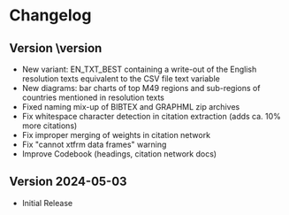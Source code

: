 # Changelog



## Version \version

- New variant: EN_TXT_BEST containing a write-out of the English resolution texts equivalent to the CSV file text variable
- New diagrams: bar charts of top M49 regions and sub-regions of countries mentioned in resolution texts
- Fixed naming mix-up of BIBTEX and GRAPHML zip archives
- Fix whitespace character detection in citation extraction (adds ca. 10% more citations)
- Fix improper merging of weights in citation network
- Fix "cannot xtfrm data frames" warning
- Improve Codebook (headings, citation network docs)


## Version 2024-05-03

- Initial Release
